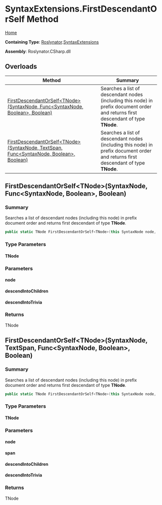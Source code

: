 <a name="_top"></a>

# SyntaxExtensions\.FirstDescendantOrSelf Method

[Home](../../../README.md#_top)

**Containing Type**: [Roslynator](../../README.md#_top)\.[SyntaxExtensions](../README.md#_top)

**Assembly**: Roslynator\.CSharp\.dll

## Overloads

| Method | Summary |
| ------ | ------- |
| [FirstDescendantOrSelf\<TNode>(SyntaxNode, Func\<SyntaxNode, Boolean>, Boolean)](#Roslynator_SyntaxExtensions_FirstDescendantOrSelf__1_Microsoft_CodeAnalysis_SyntaxNode_System_Func_Microsoft_CodeAnalysis_SyntaxNode_System_Boolean__System_Boolean_) | Searches a list of descendant nodes \(including this node\) in prefix document order and returns first descendant of type **TNode**\. |
| [FirstDescendantOrSelf\<TNode>(SyntaxNode, TextSpan, Func\<SyntaxNode, Boolean>, Boolean)](#Roslynator_SyntaxExtensions_FirstDescendantOrSelf__1_Microsoft_CodeAnalysis_SyntaxNode_Microsoft_CodeAnalysis_Text_TextSpan_System_Func_Microsoft_CodeAnalysis_SyntaxNode_System_Boolean__System_Boolean_) | Searches a list of descendant nodes \(including this node\) in prefix document order and returns first descendant of type **TNode**\. |

## FirstDescendantOrSelf\<TNode>\(SyntaxNode, Func\<SyntaxNode, Boolean>, Boolean\) <a name="Roslynator_SyntaxExtensions_FirstDescendantOrSelf__1_Microsoft_CodeAnalysis_SyntaxNode_System_Func_Microsoft_CodeAnalysis_SyntaxNode_System_Boolean__System_Boolean_"></a>

### Summary

Searches a list of descendant nodes \(including this node\) in prefix document order and returns first descendant of type **TNode**\.

```csharp
public static TNode FirstDescendantOrSelf<TNode>(this SyntaxNode node, Func<SyntaxNode, bool> descendIntoChildren = null, bool descendIntoTrivia = false) where TNode : Microsoft.CodeAnalysis.SyntaxNode
```

### Type Parameters

#### TNode

### Parameters

#### node

#### descendIntoChildren

#### descendIntoTrivia

### Returns

TNode

## FirstDescendantOrSelf\<TNode>\(SyntaxNode, TextSpan, Func\<SyntaxNode, Boolean>, Boolean\) <a name="Roslynator_SyntaxExtensions_FirstDescendantOrSelf__1_Microsoft_CodeAnalysis_SyntaxNode_Microsoft_CodeAnalysis_Text_TextSpan_System_Func_Microsoft_CodeAnalysis_SyntaxNode_System_Boolean__System_Boolean_"></a>

### Summary

Searches a list of descendant nodes \(including this node\) in prefix document order and returns first descendant of type **TNode**\.

```csharp
public static TNode FirstDescendantOrSelf<TNode>(this SyntaxNode node, TextSpan span, Func<SyntaxNode, bool> descendIntoChildren = null, bool descendIntoTrivia = false) where TNode : Microsoft.CodeAnalysis.SyntaxNode
```

### Type Parameters

#### TNode

### Parameters

#### node

#### span

#### descendIntoChildren

#### descendIntoTrivia

### Returns

TNode

